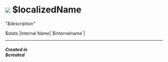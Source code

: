 # <img id="spr" src="/$repo/images/unit-$name-full.png"></img> $localizedName


*"$description"*  

$stats
|Internal Name|`$internalname`|

--- 

##### Created in <br>$created